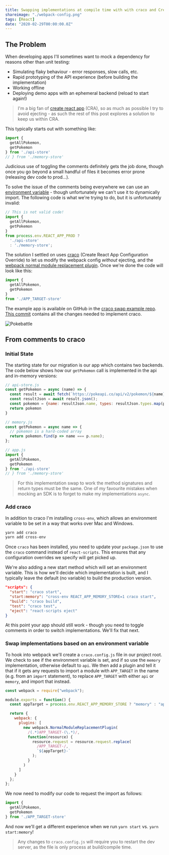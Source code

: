 ```yaml
---
title: Swapping implementations at compile time with with craco and Create React App
shareimage: "./webpack-config.png"
tags: [React]
date: "2020-02-29T00:00:00.0Z"
---
```


## The Problem

When developing apps I'll sometimes want to mock a dependency for reasons other than unit testing:

- Simulating flaky behaviour - error responses, slow calls, etc.
- Rapid prototyping of the API experience (before building the implementation)
- Working offline
- Deploying demo apps with an ephemeral backend (reload to start again!)

> I'm a big fan of [create react app] (CRA), so as much as possible I try to avoid ejecting - as such the rest of this post explores a solution to keep us within CRA.

This typically starts out with something like:

```javascript
import { 
  getAllPokemon,
  getPokemon
} from './api-store'
// } from './memory-store'
```

Judicious use of toggling the comments definitely gets the job done, though once you go beyond a small handful of files it becomes error prone (releasing dev code to prod...).

To solve the issue of the comments being everywhere we can use an [environment variable][create react app env variables] - though unfortunately we can't use it to dynamically import.  The following code is what we're trying to do, but it is unfortunately invalid:

```javascript
// This is not valid code!
import { 
  getAllPokemon,
  getPokemon
}
from process.env.REACT_APP_PROD ? 
  './api-store'
  : './memory-store';
```

The solution I settled on uses [craco] (Create React App Configuration Override) to let us modify the webpack config _without_ ejecting, and the [webpack normal module replacement plugin][module replacement plugin].  Once we're done the code will look like this:

```javascript
import { 
  getAllPokemon,
  getPokemon
}
from './APP_TARGET-store'
```

The example app is available on GitHub in the [craco swap example repo][craco swap example].  [This commit][craco implementation commit] contains all the changes needed to implement craco.

![Pokebattle](./pokebattle)

## From comments to craco

### Initial State

The starting state for our migration is our app which contains two backends.  The code below shows how our `getPokemon` call is implemented in the api and in-memory versions:

```javascript
// api-store.js
const getPokemon = async (name) => {
  const result = await fetch(`https://pokeapi.co/api/v2/pokemon/${name}`);
  const resultJson = await result.json();
  const pokemon = {name: resultJson.name, types: resultJson.types.map(p => p.type.name).join(","), weight: resultJson.weight, height: resultJson.height }
  return pokemon
}

// memory.js
const getPokemon = async name => {
  // pokemon is a hard-coded array
  return pokemon.find(p => name === p.name);
};

// app.js
import { 
  getAllPokemon,
  getPokemon
} from './api-store'
// } from './memory-store'
```

> For this implementation swap to work the method signatures and return types must be the same.  One of my favourite mistakes when mocking an SDK is to forget to make my implementations `async`.

### Add craco

In addition to craco I'm installing `cross-env`, which allows an environment variable to be set in a way that works over Mac and Windows.

```bash
yarn add craco
yarn add cross-env
```

Once `craco` has been installed, you need to update your `package.json` to use the `craco` command instead of `react-scripts`.  This ensures that any configuration overrides we specify will get picked up.

We're also adding a new start method which will set an environment variable.  This is how we'll decide which implementation is built, and I typically leave the default (no variable) to build the production version.

```json
"scripts": {
  "start": "craco start",
  "start:memory": "cross-env REACT_APP_MEMORY_STORE=1 craco start",
  "build": "craco build",
  "test": "craco test",
  "eject": "react-scripts eject"
}
```

At this point your app should still work - though you need to toggle comments in order to switch implementations.  We'll fix that next.

### Swap implementations based on an environment variable

To hook into webpack we'll create a `craco.config.js` file in our project root.  We check to see if the environment variable is set, and if so use the `memory` implementation, otherwise default to `api`.  We then add a plugin and tell it that if it gets any requests to import a module with `APP_TARGET` in the name (e.g. from an `import` statement), to replace `APP_TARGET` with either `api` or `memory`, and import that instead.

```javascript
const webpack = require("webpack");

module.exports = function() {
  const appTarget = process.env.REACT_APP_MEMORY_STORE ? "memory" : "api";

  return {
    webpack: {
      plugins: [
        new webpack.NormalModuleReplacementPlugin(
          /(.*)APP_TARGET-(\.*)/,
          function(resource) {
            resource.request = resource.request.replace(
              /APP_TARGET-/,
              `${appTarget}-`
            );
          }
        )
      ]
    }
  };
};
```

We now need to modify our code to request the import as follows:

```javascript
import {
  getAllPokemon,
  getPokemon
} from './APP_TARGET-store'
```

And now we'll get a different experience when we run `yarn start` vs. `yarn start:memory`!

> Any changes to `craco.config.js` will require you to restart the dev server, as the file is only process at build/compile time.

[module replacement plugin]: https://webpack.js.org/plugins/normal-module-replacement-plugin/
[create react app]: https://create-react-app.dev/
[create react app env variables]: https://create-react-app.dev/docs/adding-custom-environment-variables/
[craco]: https://github.com/gsoft-inc/craco
[craco swap example]: https://github.com/aedificatorum/craco-swap-example
[craco implementation commit]: https://github.com/aedificatorum/craco-swap-example/commit/7d268c9a45ba24eb9b2c9785c49b8dc026fb909d
